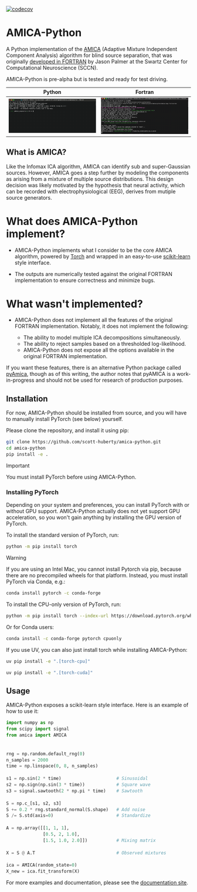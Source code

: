 [![codecov](https://codecov.io/github/scott-huberty/amica-python/graph/badge.svg?token=Gt7dvyE9mL)](https://codecov.io/github/scott-huberty/amica-python)

# AMICA-Python

A Python implementation of the [AMICA](https://sccn.ucsd.edu/~jason/amica_a.pdf) (Adaptive Mixture Independent Component Analysis) algorithm for blind source separation, that was originally [developed in FORTRAN](https://github.com/sccn/amica) by Jason Palmer at the Swartz Center for Computational Neuroscience (SCCN).

AMICA-Python is pre-alpha but is tested and ready for test driving.

| Python | Fortran |
|--------|---------|
| <img src="https://raw.githubusercontent.com/scott-huberty/amica-python/main/docs/source/_static/amica-python.gif" width=400px /> | <img src="https://raw.githubusercontent.com/scott-huberty/amica-python/main/docs/source/_static/amica-fortran.gif" width=400px /> |

## What is AMICA?

Like the Infomax ICA algorithm, AMICA can identify sub and super-Gaussian sources. However, AMICA goes a step further by modeling the components as arising from a mixture of multiple source distributions. This design decision was likely motivated by the hypothesis that neural activity, which can be recorded with electrophysiological (EEG), derives from mutiple source generators.

# What does AMICA-Python implement?

- AMICA-Python implements what I consider to be the core AMICA algorithm, powered by [Torch](https://pytorch.org/) and wrapped in an easy-to-use [scikit-learn](https://scikit-learn.org/stable/) style interface.

- The outputs are numerically tested against the original FORTRAN implementation to ensure correctness and minimize bugs.

# What wasn't implemented?

- AMICA-Python does not implement all the features of the original FORTRAN implementation. Notably, it does not implement the following:

  - The ability to model multiple ICA decompositions simultaneously.
  - The ability to reject samples based on a thresholded log-likelihood.
  - AMICA-Python does not expose all the options available in the original FORTRAN implementation.

If you want these features, there is an alternative Python package called [pyAmica](https://github.com/neuromechanist/pyAMICA), though as of this writing, the author notes that pyAMICA is a work-in-progress and should not be used for research of production purposes.

## Installation

For now, AMICA-Python should be installed from source, and you will have to manually install
PyTorch (see below) yourself.

Please clone the repository, and install it using pip:

```bash
git clone https://github.com/scott-huberty/amica-python.git
cd amica-python
pip install -e .
```

> [!IMPORTANT]
> You must install PyTorch before using AMICA-Python.

### Installing PyTorch

Depending on your system and preferences, you can install PyTorch with or without GPU support. AMICA-Python actually does not yet support GPU acceleration, so you won't gain anything by installing the GPU version of PyTorch.


To install the standard version of PyTorch, run:

```bash
python -m pip install torch
```

>[!WARNING]
> If you are using an Intel Mac, you cannot install Pytorch via pip, because there are no precompiled wheels for that platform. Instead, you must install PyTorch via Conda, e.g.:

```bash
conda install pytorch -c conda-forge
```

To install the CPU-only version of PyTorch, run:

```bash
python -m pip install torch --index-url https://download.pytorch.org/whl/cu113
```

Or for Conda users:

```bash
conda install -c conda-forge pytorch cpuonly
```

If you use UV, you can also just install torch while installing AMICA-Python:

```bash
uv pip install -e ".[torch-cpu]"
```

```bash
uv pip install -e ".[torch-cuda]"
```

## Usage

AMICA-Python exposes a scikit-learn style interface. Here is an example of how to use it:

```python
import numpy as np
from scipy import signal
from amica import AMICA


rng = np.random.default_rng(0)
n_samples = 2000
time = np.linspace(0, 8, n_samples)

s1 = np.sin(2 * time)                     # Sinusoidal
s2 = np.sign(np.sin(3 * time))            # Square wave
s3 = signal.sawtooth(2 * np.pi * time)    # Sawtooth

S = np.c_[s1, s2, s3]
S += 0.2 * rng.standard_normal(S.shape)   # Add noise
S /= S.std(axis=0)                        # Standardize

A = np.array([[1, 1, 1],
              [0.5, 2, 1.0],
              [1.5, 1.0, 2.0]])           # Mixing matrix

X = S @ A.T                               # Observed mixtures

ica = AMICA(random_state=0)
X_new = ica.fit_transform(X)
```

For more examples and documentation, please see the [documentation site](https://scott-huberty.github.io/amica-python/).
